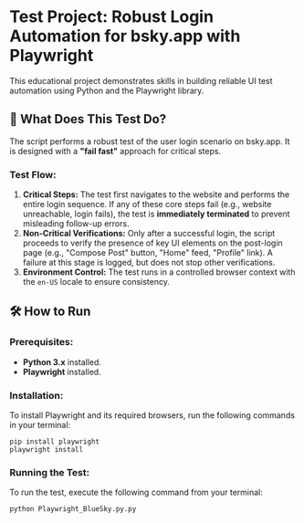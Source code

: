# Test Project: Robust Login Automation for bsky.app with Playwright

This educational project demonstrates skills in building reliable UI test automation using Python and the Playwright library.

## 🚀 What Does This Test Do?

The script performs a robust test of the user login scenario on bsky.app. It is designed with a **"fail fast"** approach for critical steps.

### Test Flow:
1.  **Critical Steps:** The test first navigates to the website and performs the entire login sequence. If any of these core steps fail (e.g., website unreachable, login fails), the test is **immediately terminated** to prevent misleading follow-up errors.
2.  **Non-Critical Verifications:** Only after a successful login, the script proceeds to verify the presence of key UI elements on the post-login page (e.g., "Compose Post" button, "Home" feed, "Profile" link). A failure at this stage is logged, but does not stop other verifications.
3.  **Environment Control:** The test runs in a controlled browser context with the `en-US` locale to ensure consistency.

## 🛠️ How to Run

### Prerequisites:
*   **Python 3.x** installed.
*   **Playwright** installed.

### Installation:
To install Playwright and its required browsers, run the following commands in your terminal:
```
pip install playwright
playwright install
```
### Running the Test:
To run the test, execute the following command from your terminal:
```
python Playwright_BlueSky.py.py
```

